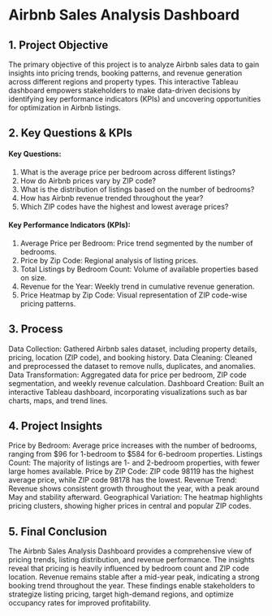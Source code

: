 # Airbnb Sales Analysis Dashboard

## 1. Project Objective
The primary objective of this project is to analyze Airbnb sales data to gain insights into pricing trends, booking patterns, and revenue generation across different regions and property types. This interactive Tableau dashboard empowers stakeholders to make data-driven decisions by identifying key performance indicators (KPIs) and uncovering opportunities for optimization in Airbnb listings.

## 2. Key Questions & KPIs
#### Key Questions:
1. What is the average price per bedroom across different listings?
2. How do Airbnb prices vary by ZIP code?
3. What is the distribution of listings based on the number of bedrooms?
4. How has Airbnb revenue trended throughout the year?
5. Which ZIP codes have the highest and lowest average prices?

#### Key Performance Indicators (KPIs):
1. Average Price per Bedroom: Price trend segmented by the number of bedrooms.
2. Price by Zip Code: Regional analysis of listing prices.
3. Total Listings by Bedroom Count: Volume of available properties based on size.
4. Revenue for the Year: Weekly trend in cumulative revenue generation.
5. Price Heatmap by Zip Code: Visual representation of ZIP code-wise pricing patterns.

## 3. Process
Data Collection: Gathered Airbnb sales dataset, including property details, pricing, location (ZIP code), and booking history.
Data Cleaning: Cleaned and preprocessed the dataset to remove nulls, duplicates, and anomalies.
Data Transformation: Aggregated data for price per bedroom, ZIP code segmentation, and weekly revenue calculation.
Dashboard Creation: Built an interactive Tableau dashboard, incorporating visualizations such as bar charts, maps, and trend lines.

## 4. Project Insights
Price by Bedroom: Average price increases with the number of bedrooms, ranging from $96 for 1-bedroom to $584 for 6-bedroom properties.
Listings Count: The majority of listings are 1- and 2-bedroom properties, with fewer large homes available.
Price by ZIP Code: ZIP code 98119 has the highest average price, while ZIP code 98178 has the lowest.
Revenue Trend: Revenue shows consistent growth throughout the year, with a peak around May and stability afterward.
Geographical Variation: The heatmap highlights pricing clusters, showing higher prices in central and popular ZIP codes.

## 5. Final Conclusion
The Airbnb Sales Analysis Dashboard provides a comprehensive view of pricing trends, listing distribution, and revenue performance. The insights reveal that pricing is heavily influenced by bedroom count and ZIP code location. Revenue remains stable after a mid-year peak, indicating a strong booking trend throughout the year. These findings enable stakeholders to strategize listing pricing, target high-demand regions, and optimize occupancy rates for improved profitability.


